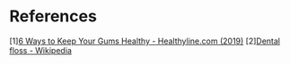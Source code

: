 # References
[1][6 Ways to Keep Your Gums Healthy - Healthyline.com (2019)](https://www.healthline.com/health/dental-and-oral-health/ways-to-keep-gums-healthy#get-regular-cleanings)
[2][Dental floss - Wikipedia](https://en.wikipedia.org/wiki/Dental_floss)